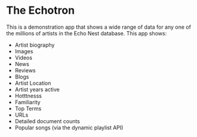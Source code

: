 The Echotron
============
This is a demonstration app that shows a wide range of data for any one of the millions of
artists in the Echo Nest database.  This app shows:

 * Artist biography
 * Images
 * Videos
 * News
 * Reviews
 * Blogs
 * Artist Location
 * Artist years active
 * Hotttnesss
 * Familiarity
 * Top Terms
 * URLs
 * Detailed document counts
 * Popular songs (via the dynamic playlist API)


